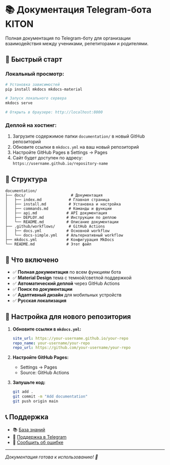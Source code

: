 # 📚 Документация Telegram-бота KITON

Полная документация по Telegram-боту для организации взаимодействия между учениками, репетиторами и родителями.

## 🚀 Быстрый старт

### Локальный просмотр:
```bash
# Установка зависимостей
pip install mkdocs mkdocs-material

# Запуск локального сервера
mkdocs serve

# Открыть в браузере: http://localhost:8000
```

### Деплой на хостинг:
1. Загрузите содержимое папки `documentation/` в новый GitHub репозиторий
2. Обновите ссылки в `mkdocs.yml` на ваш новый репозиторий
3. Настройте GitHub Pages в Settings → Pages
4. Сайт будет доступен по адресу: `https://username.github.io/repository-name`

## 📁 Структура

```
documentation/
├── docs/                    # Документация
│   ├── index.md            # Главная страница
│   ├── install.md          # Установка и настройка
│   ├── commands.md         # Команды и функции
│   ├── api.md             # API документация
│   ├── DEPLOY.md          # Инструкции по деплою
│   └── README.md          # Описание документации
├── .github/workflows/      # GitHub Actions
│   ├── docs.yml           # Основной workflow
│   └── docs-simple.yml    # Альтернативный workflow
├── mkdocs.yml             # Конфигурация MkDocs
└── README.md              # Этот файл
```

## 🎯 Что включено

- ✅ **Полная документация** по всем функциям бота
- ✅ **Material Design** тема с темной/светлой поддержкой
- ✅ **Автоматический деплой** через GitHub Actions
- ✅ **Поиск по документации**
- ✅ **Адаптивный дизайн** для мобильных устройств
- ✅ **Русская локализация**

## 🔧 Настройка для нового репозитория

1. **Обновите ссылки в `mkdocs.yml`:**
   ```yaml
   site_url: https://your-username.github.io/your-repo
   repo_name: your-username/your-repo
   repo_url: https://github.com/your-username/your-repo
   ```

2. **Настройте GitHub Pages:**
   - Settings → Pages
   - Source: GitHub Actions

3. **Запушьте код:**
   ```bash
   git add .
   git commit -m "Add documentation"
   git push origin main
   ```

## 📞 Поддержка

- 📚 [База знаний](https://your-knowledge-base.com)
- 💬 [Поддержка в Telegram](https://t.me/kiton_support)
- 🐛 [Сообщить об ошибке](https://github.com/your-repo/issues)

---

*Документация готова к использованию! 🎉*
